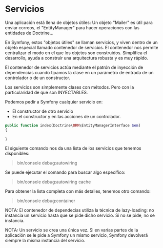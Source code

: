 # Servicios

Una aplicación está llena de objetos útiles: Un objeto "Mailer" es útil para enviar correos, el "EntityManager" para hacer operaciones con las entidades de Doctrine...

En Symfony, estos "objetos útiles" se llaman servicios, y viven dentro de un objeto especial llamado contenedor de servicios. El contenedor nos permite centralizar el modo en el que los objetos son construidos. Simplifica el desarrollo, ayuda a construir una arquitectura robusta y es muy rápido.

El contenedor de servicios actúa mediante el patrón de inyección de dependencias cuando tipamos la clase en un parámetro de entrada de un controlador o de un constructor. 

Los servicios son simplemente clases con métodos. Pero con la particularidad de que son INYECTABLES.

Podemos pedir a Symfony cualquier servicio en:

- El constructor de otro servicio
- En el constructor y en las acciones de un controlador.

```php
public function index(Doctrine\ORM\EntityManagerInterface $em)
{
    
}
```

El siguiente comando nos da una lista de los servicios que tenemos disponibles:

> bin/console debug:autowiring

Se puede ejecutar el comando para buscar algo específico:

> bin/console debug:autowiring cache

Para obtener la lista completa con más detalles, tenemos otro comando:

> bin/console debug:container


NOTA: El contenedor de dependecias utiliza la técnica de lazy-loading: no instancia un servicio hasta que se pide dicho servicio. Si no se pide, no se instancia.

NOTA: Un servicio se crea una única vez. Si en varias partes de la aplicación se le pide a Symfony un mismo servicio, Symfony devolverá siempre la misma instancia del servicio.

